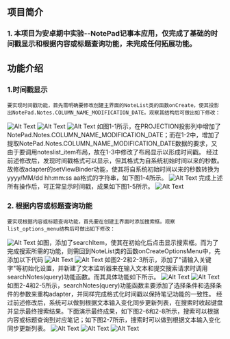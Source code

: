 ## 项目简介

### 1. 本项目为安卓期中实验--NotePad记事本应用，仅完成了基础的时间戳显示和根据内容或标题查询功能，未完成任何拓展功能。

## 功能介绍

### 1.时间戳显示
	要实现时间戳功能，首先需明确要修改创建主界面的NoteList类的函数onCreate，使其投影出NotePad.Notes.COLUMN_NAME_MODIFICATION_DATE。观察其结构后可做出如下修改：
![Alt Text](./1-1.png)
![Alt Text](./1-2.png)
![Alt Text](./1-3.png)
	如图1-1所示，在PROJECTION投影列中增加了NotePad.Notes.COLUMN_NAME_MODIFICATION_DATE；而在1-2中，增加了提取NotePad.Notes.COLUMN_NAME_MODIFICATION_DATE数据的要求，又由于要调用noteslist_item布局，故在1-3中修改了布局显示以形成时间戳。
	经过前述修改后，发现时间戳格式可以显示，但其格式为自系统初始时间以来的秒数。故修改adapter的setViewBinder功能，使其将自系统初始时间以来的秒数转换为yyyy/MM/dd hh:mm:ss aa格式的字符串，如下图1-4所示。
![Alt Text](./1-4.png)
	完成上述所有操作后，可正常显示时间戳，成果如下图1-5所示。
![Alt Text](./1-5.png)

### 2. 根据内容或标题查询功能
	要实现根据内容或标题查询功能，首先要在创建主界面时添加搜索框。观察list_options_menu结构后可做出如下修改：
![Alt Text](./2-1.png)
	如图，添加了searchItem，使其在初始化后点击显示搜索框。而为了完成搜索所需的功能，则需回到NoteList类的函数onCreateOptionsMenu中，先添加以下代码
![Alt Text](./2-2.png)
![Alt Text](./2-3.png)
	如图2-2和2-3所示，添加了"请输入关键字"等初始化设置，并新建了文本监听器来在输入文本和提交搜索请求时调用searchNotes(query)功能函数。而其具体功能如下所示。
![Alt Text](./2-4.png)
![Alt Text](./2-5.png)
	如图2-4和2-5所示，searchNotes(query)功能函数主要添加了选择条件和选择条件的参数来重构adapter，并同样完成格式化时间戳以保持笔记功能的一致性。
	经过前述修改后，系统可以做到根据文本输入变化同步更新列表，在搜索时收起键盘并显示最终搜索结果。下面演示最终成果，如下图2-6和2-8所示，搜索可以根据内容或标题查询到对应笔记；如下图2-7所示，搜索时可以做到根据文本输入变化同步更新列表。
![Alt Text](./2-6.png)
![Alt Text](./2-7.png)
![Alt Text](./2-8.png)